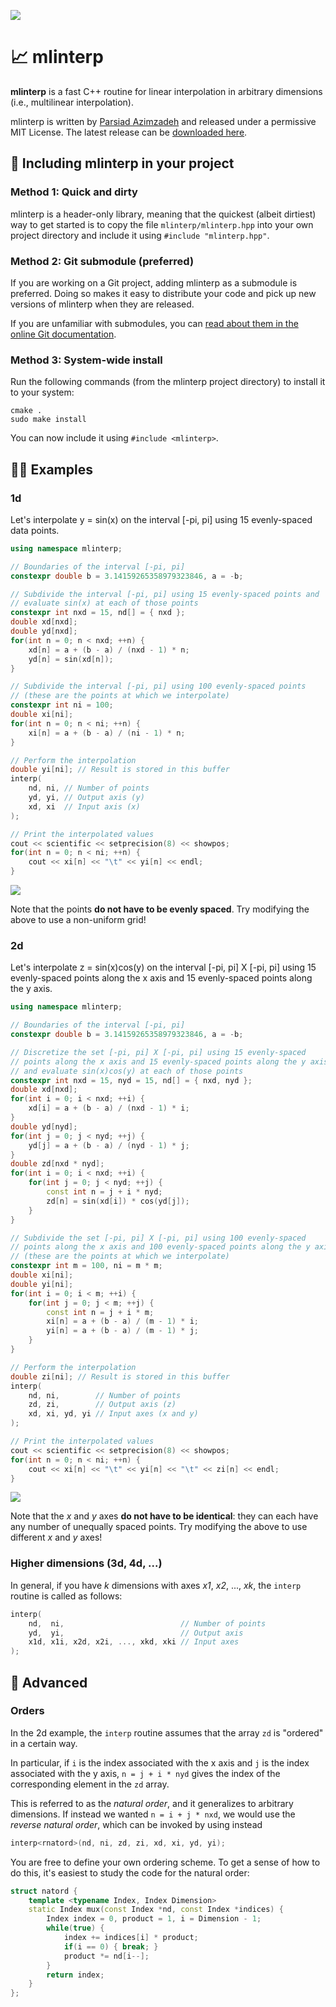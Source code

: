 ![](https://github.com/parsiad/mlinterp/actions/workflows/build.yml/badge.svg)

# 📈 mlinterp
**mlinterp** is a fast C++ routine for linear interpolation in arbitrary dimensions (i.e., multilinear interpolation).

mlinterp is written by [Parsiad Azimzadeh](http://parsiad.ca) and released under a permissive MIT License. The latest release can be [downloaded here](https://github.com/parsiad/mlinterp/releases/latest).

## 👷 Including mlinterp in your project

### Method 1: Quick and dirty

mlinterp is a header-only library, meaning that the quickest (albeit dirtiest) way to get started is to copy the file ```mlinterp/mlinterp.hpp``` into your own project directory and include it using ```#include "mlinterp.hpp"```.

### Method 2: Git submodule (preferred)

If you are working on a Git project, adding mlinterp as a submodule is preferred.
Doing so makes it easy to distribute your code and pick up new versions of mlinterp when they are released.

If you are unfamiliar with submodules, you can [read about them in the online Git documentation](https://git-scm.com/book/en/v2/Git-Tools-Submodules).

### Method 3: System-wide install

Run the following commands (from the mlinterp project directory) to install it to your system:

```
cmake .
sudo make install
```

You can now include it using ```#include <mlinterp>```.

## 🧑‍🏫 Examples

### 1d

Let's interpolate y = sin(x) on the interval [-pi, pi] using 15 evenly-spaced data points.

```c++
using namespace mlinterp;

// Boundaries of the interval [-pi, pi]
constexpr double b = 3.14159265358979323846, a = -b;

// Subdivide the interval [-pi, pi] using 15 evenly-spaced points and
// evaluate sin(x) at each of those points
constexpr int nxd = 15, nd[] = { nxd };
double xd[nxd];
double yd[nxd];
for(int n = 0; n < nxd; ++n) {
	xd[n] = a + (b - a) / (nxd - 1) * n;
	yd[n] = sin(xd[n]);
}

// Subdivide the interval [-pi, pi] using 100 evenly-spaced points
// (these are the points at which we interpolate)
constexpr int ni = 100;
double xi[ni];
for(int n = 0; n < ni; ++n) {
	xi[n] = a + (b - a) / (ni - 1) * n;
}

// Perform the interpolation
double yi[ni]; // Result is stored in this buffer
interp(
	nd, ni, // Number of points
	yd, yi, // Output axis (y)
	xd, xi  // Input axis (x)
);

// Print the interpolated values
cout << scientific << setprecision(8) << showpos;
for(int n = 0; n < ni; ++n) {
	cout << xi[n] << "\t" << yi[n] << endl;
}
```

![](https://raw.githubusercontent.com/parsiad/mlinterp/master/images/1d.png)

Note that the points **do not have to be evenly spaced**.
Try modifying the above to use a non-uniform grid!

### 2d

Let's interpolate z = sin(x)cos(y) on the interval [-pi, pi] X [-pi, pi] using 15 evenly-spaced points along the x axis and 15 evenly-spaced points along the y axis.

```c++
using namespace mlinterp;

// Boundaries of the interval [-pi, pi]
constexpr double b = 3.14159265358979323846, a = -b;

// Discretize the set [-pi, pi] X [-pi, pi] using 15 evenly-spaced
// points along the x axis and 15 evenly-spaced points along the y axis
// and evaluate sin(x)cos(y) at each of those points
constexpr int nxd = 15, nyd = 15, nd[] = { nxd, nyd };
double xd[nxd];
for(int i = 0; i < nxd; ++i) {
	xd[i] = a + (b - a) / (nxd - 1) * i;
}
double yd[nyd];
for(int j = 0; j < nyd; ++j) {
	yd[j] = a + (b - a) / (nyd - 1) * j;
}
double zd[nxd * nyd];
for(int i = 0; i < nxd; ++i) {
	for(int j = 0; j < nyd; ++j) {
		const int n = j + i * nyd;
		zd[n] = sin(xd[i]) * cos(yd[j]);
	}
}

// Subdivide the set [-pi, pi] X [-pi, pi] using 100 evenly-spaced
// points along the x axis and 100 evenly-spaced points along the y axis
// (these are the points at which we interpolate)
constexpr int m = 100, ni = m * m;
double xi[ni];
double yi[ni];
for(int i = 0; i < m; ++i) {
	for(int j = 0; j < m; ++j) {
		const int n = j + i * m;
		xi[n] = a + (b - a) / (m - 1) * i;
		yi[n] = a + (b - a) / (m - 1) * j;
	}
}

// Perform the interpolation
double zi[ni]; // Result is stored in this buffer
interp(
	nd, ni,        // Number of points
	zd, zi,        // Output axis (z)
	xd, xi, yd, yi // Input axes (x and y)
);

// Print the interpolated values
cout << scientific << setprecision(8) << showpos;
for(int n = 0; n < ni; ++n) {
	cout << xi[n] << "\t" << yi[n] << "\t" << zi[n] << endl;
}
```

![](https://raw.githubusercontent.com/parsiad/mlinterp/master/images/2d.png)

Note that the *x* and *y* axes **do not have to be identical**: they can each have any number of unequally spaced points.
Try modifying the above to use different *x* and *y* axes!

### Higher dimensions (3d, 4d, ...)

In general, if you have *k* dimensions with axes *x1*, *x2*, ..., *xk*, the `interp` routine is called as follows:

```c++
interp(
	nd,  ni,                          // Number of points
	yd,  yi,                          // Output axis
	x1d, x1i, x2d, x2i, ..., xkd, xki // Input axes
);
```

## 🦸 Advanced

### Orders

In the 2d example, the `interp` routine assumes that the array ```zd``` is "ordered" in a certain way.

In particular, if ```i``` is the index associated with the x axis and ```j``` is the index associated with the y axis, ```n = j + i * nyd```  gives the index of the corresponding element in the ```zd``` array.

This is referred to as the *natural order*, and it generalizes to arbitrary dimensions. If instead we wanted ```n = i + j * nxd```, we would use the *reverse natural order*, which can be invoked by using instead

```c++
interp<rnatord>(nd, ni, zd, zi, xd, xi, yd, yi);
```

You are free to define your own ordering scheme. To get a sense of how to do this, it's easiest to study the code for the natural order:

```c++
struct natord {
	template <typename Index, Index Dimension>
	static Index mux(const Index *nd, const Index *indices) {
		Index index = 0, product = 1, i = Dimension - 1;
		while(true) {
			index += indices[i] * product;
			if(i == 0) { break; }
			product *= nd[i--];
		}
		return index;
	}
};
```

